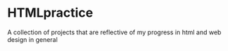 # HTMLpractice
A collection of projects that are reflective of my progress in html and web design in general
